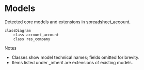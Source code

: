 # Models

Detected core models and extensions in spreadsheet_account.

```mermaid
classDiagram
    class account_account
    class res_company
```

Notes
- Classes show model technical names; fields omitted for brevity.
- Items listed under _inherit are extensions of existing models.
